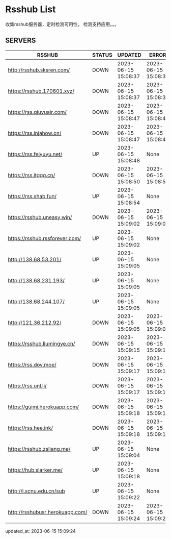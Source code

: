 # Rsshub List

收集rsshub服务器，定时检测可用性， 检测支持应用。。。


## SERVERS

|  RSSHUB   | STATUS  | UPDATED  | ERROR  | TWITTER |  
|  ----  | ----  | ----  | ----  | ---- |  
| http://rsshub.sksren.com/ | DOWN | 2023-06-15 15:08:37 | 2023-06-15 15:08:37 |  
| https://rsshub.170601.xyz/ | DOWN | 2023-06-15 15:08:37 | 2023-06-15 15:08:37 |  
| https://rss.qiuyuair.com/ | DOWN | 2023-06-15 15:08:47 | 2023-06-15 15:08:47 |  
| https://rss.injahow.cn/ | DOWN | 2023-06-15 15:08:47 | 2023-06-15 15:08:47 |  
| https://rss.feiyuyu.net/ | UP | 2023-06-15 15:08:48 | None |OK|  
| https://rss.itggg.cn/ | DOWN | 2023-06-15 15:08:50 | 2023-06-15 15:08:50 |  
| https://rss.shab.fun/ | UP | 2023-06-15 15:08:54 | None |OK|  
| https://rsshub.uneasy.win/ | DOWN | 2023-06-15 15:09:02 | 2023-06-15 15:09:02 |  
| https://rsshub.rssforever.com/ | UP | 2023-06-15 15:09:02 | None |OK|  
| http://138.68.53.201/ | UP | 2023-06-15 15:09:05 | None ||  
| http://138.68.231.193/ | UP | 2023-06-15 15:09:05 | None ||  
| http://138.68.244.107/ | UP | 2023-06-15 15:09:05 | None ||  
| http://121.36.212.92/ | DOWN | 2023-06-15 15:09:05 | 2023-06-15 15:09:05 |  
| https://rsshub.liumingye.cn/ | DOWN | 2023-06-15 15:09:15 | 2023-06-15 15:09:15 |  
| https://rss.dov.moe/ | DOWN | 2023-06-15 15:09:17 | 2023-06-15 15:09:17 |  
| https://rss.unl.li/ | DOWN | 2023-06-15 15:09:17 | 2023-06-15 15:09:17 |  
| https://guimi.herokuapp.com/ | DOWN | 2023-06-15 15:09:18 | 2023-06-15 15:09:18 |  
| https://rss.hee.ink/ | DOWN | 2023-06-15 15:09:18 | 2023-06-15 15:09:18 |  
| https://rsshub.zsliang.me/ | UP | 2023-06-15 15:09:04 | None |OK|  
| https://hub.slarker.me/ | UP | 2023-06-15 15:09:18 | None |OK|  
| http://i.scnu.edu.cn/sub | UP | 2023-06-15 15:09:22 | None ||  
| http://rsshubusr.herokuapp.com/ | DOWN | 2023-06-15 15:09:24 | 2023-06-15 15:09:24 |  
  

updated_at: 2023-06-15 15:09:24  
